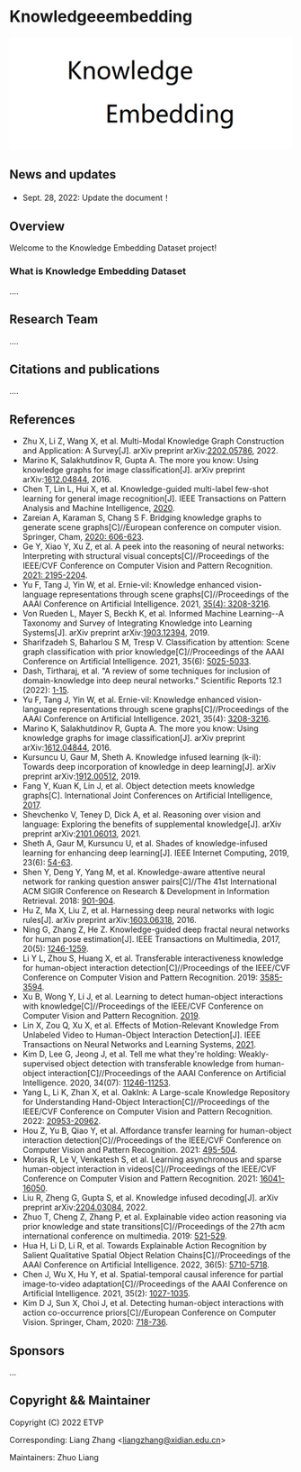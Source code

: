 Knowledgeeembedding
=====

![Knowledge Embedding](/figures/logo.png)

## News and updates

* Sept. 28, 2022: Update the document！

## Overview

Welcome to the Knowledge Embedding Dataset project!

### What is Knowledge Embedding Dataset

....


## Research Team

....

## Citations and publications

....

## References

* Zhu X, Li Z, Wang X, et al. Multi-Modal Knowledge Graph Construction and Application: A Survey[J]. arXiv preprint arXiv:[2202.05786](https://arxiv.org/abs/2202.05786), 2022.
* Marino K, Salakhutdinov R, Gupta A. The more you know: Using knowledge graphs for image classification[J]. arXiv preprint arXiv:[1612.04844](https://arxiv.org/abs/1612.04844), 2016.
* Chen T, Lin L, Hui X, et al. Knowledge-guided multi-label few-shot learning for general image recognition[J]. IEEE Transactions on Pattern Analysis and Machine Intelligence, [2020](https://ieeexplore.ieee.org/abstract/document/9207855/).
* Zareian A, Karaman S, Chang S F. Bridging knowledge graphs to generate scene graphs[C]//European conference on computer vision. Springer, Cham, [2020: 606-623](https://linkspringer.53yu.com/chapter/10.1007/978-3-030-58592-1_36).
* Ge Y, Xiao Y, Xu Z, et al. A peek into the reasoning of neural networks: Interpreting with structural visual concepts[C]//Proceedings of the IEEE/CVF Conference on Computer Vision and Pattern Recognition. [2021: 2195-2204](https://openaccess.thecvf.com/content/CVPR2021/html/Ge_A_Peek_Into_the_Reasoning_of_Neural_Networks_Interpreting_With_CVPR_2021_paper.html).
* Yu F, Tang J, Yin W, et al. Ernie-vil: Knowledge enhanced vision-language representations through scene graphs[C]//Proceedings of the AAAI Conference on Artificial Intelligence. 2021, [35(4): 3208-3216](https://ojs.aaai.org/index.php/AAAI/article/view/16431).
* Von Rueden L, Mayer S, Beckh K, et al. Informed Machine Learning--A Taxonomy and Survey of Integrating Knowledge into Learning Systems[J]. arXiv preprint arXiv:[1903.12394](https://arxiv.org/abs/1903.12394), 2019.
* Sharifzadeh S, Baharlou S M, Tresp V. Classification by attention: Scene graph classification with prior knowledge[C]//Proceedings of the AAAI Conference on Artificial Intelligence. 2021, 35(6): [5025-5033](https://ojs.aaai.org/index.php/AAAI/article/view/16636).
* Dash, Tirtharaj, et al. "A review of some techniques for inclusion of domain-knowledge into deep neural networks." Scientific Reports 12.1 (2022): [1-15](https://wwwnature.53yu.com/).
* Yu F, Tang J, Yin W, et al. Ernie-vil: Knowledge enhanced vision-language representations through scene graphs[C]//Proceedings of the AAAI Conference on Artificial Intelligence. 2021, 35(4): [3208-3216](https://ojs.aaai.org/index.php/AAAI/article/view/16431).
* Marino K, Salakhutdinov R, Gupta A. The more you know: Using knowledge graphs for image classification[J]. arXiv preprint arXiv:[1612.04844](https://arxiv.org/abs/1612.04844), 2016.
* Kursuncu U, Gaur M, Sheth A. Knowledge infused learning (k-il): Towards deep incorporation of knowledge in deep learning[J]. arXiv preprint arXiv:[1912.00512](https://arxiv.org/abs/1912.00512), 2019.
* Fang Y, Kuan K, Lin J, et al. Object detection meets knowledge graphs[C]. International Joint Conferences on Artificial Intelligence, [2017](https://ink.library.smu.edu.sg/sis_research/4067/).
* Shevchenko V, Teney D, Dick A, et al. Reasoning over vision and language: Exploring the benefits of supplemental knowledge[J]. arXiv preprint arXiv:[2101.06013](https://arxiv.org/abs/2101.06013), 2021.
* Sheth A, Gaur M, Kursuncu U, et al. Shades of knowledge-infused learning for enhancing deep learning[J]. IEEE Internet Computing, 2019, 23(6): [54-63](https://ieeexplore.ieee.org/abstract/document/8970629).
* Shen Y, Deng Y, Yang M, et al. Knowledge-aware attentive neural network for ranking question answer pairs[C]//The 41st International ACM SIGIR Conference on Research & Development in Information Retrieval. 2018: [901-904](https://dl.acm.org/doi/abs/10.1145/3209978.3210081).
* Hu Z, Ma X, Liu Z, et al. Harnessing deep neural networks with logic rules[J]. arXiv preprint arXiv:[1603.06318](https://arxiv.org/abs/1603.06318), 2016.
* Ning G, Zhang Z, He Z. Knowledge-guided deep fractal neural networks for human pose estimation[J]. IEEE Transactions on Multimedia, 2017, 20(5): [1246-1259](https://ieeexplore.ieee.org/abstract/document/8064661/).
* Li Y L, Zhou S, Huang X, et al. Transferable interactiveness knowledge for human-object interaction detection[C]//Proceedings of the IEEE/CVF Conference on Computer Vision and Pattern Recognition. 2019: [3585-3594](https://openaccess.thecvf.com/content_CVPR_2019/html/Li_Transferable_Interactiveness_Knowledge_for_Human-Object_Interaction_Detection_CVPR_2019_paper.html).
* Xu B, Wong Y, Li J, et al. Learning to detect human-object interactions with knowledge[C]//Proceedings of the IEEE/CVF Conference on Computer Vision and Pattern Recognition. [2019](https://openaccess.thecvf.com/content_CVPR_2019/html/Xu_Learning_to_Detect_Human-Object_Interactions_With_Knowledge_CVPR_2019_paper.html).
* Lin X, Zou Q, Xu X, et al. Effects of Motion-Relevant Knowledge From Unlabeled Video to Human-Object Interaction Detection[J]. IEEE Transactions on Neural Networks and Learning Systems, [2021](https://ieeexplore.ieee.org/abstract/document/9646232/).
* Kim D, Lee G, Jeong J, et al. Tell me what they're holding: Weakly-supervised object detection with transferable knowledge from human-object interaction[C]//Proceedings of the AAAI Conference on Artificial Intelligence. 2020, 34(07): [11246-11253](https://ojs.aaai.org/index.php/AAAI/article/view/6784).
* Yang L, Li K, Zhan X, et al. OakInk: A Large-scale Knowledge Repository for Understanding Hand-Object Interaction[C]//Proceedings of the IEEE/CVF Conference on Computer Vision and Pattern Recognition. 2022: [20953-20962](https://openaccess.thecvf.com/content/CVPR2022/html/Yang_OakInk_A_Large-Scale_Knowledge_Repository_for_Understanding_Hand-Object_Interaction_CVPR_2022_paper.html).
* Hou Z, Yu B, Qiao Y, et al. Affordance transfer learning for human-object interaction detection[C]//Proceedings of the IEEE/CVF Conference on Computer Vision and Pattern Recognition. 2021: [495-504](https://openaccess.thecvf.com/content/CVPR2021/html/Hou_Affordance_Transfer_Learning_for_Human-Object_Interaction_Detection_CVPR_2021_paper.html).
* Morais R, Le V, Venkatesh S, et al. Learning asynchronous and sparse human-object interaction in videos[C]//Proceedings of the IEEE/CVF Conference on Computer Vision and Pattern Recognition. 2021: [16041-16050](https://openaccess.thecvf.com/content/CVPR2021/html/Morais_Learning_Asynchronous_and_Sparse_Human-Object_Interaction_in_Videos_CVPR_2021_paper.html).
* Liu R, Zheng G, Gupta S, et al. Knowledge infused decoding[J]. arXiv preprint arXiv:[2204.03084](https://arxiv.org/abs/2204.03084), 2022.
* Zhuo T, Cheng Z, Zhang P, et al. Explainable video action reasoning via prior knowledge and state transitions[C]//Proceedings of the 27th acm international conference on multimedia. 2019: [521-529]().
* Hua H, Li D, Li R, et al. Towards Explainable Action Recognition by Salient Qualitative Spatial Object Relation Chains[C]//Proceedings of the AAAI Conference on Artificial Intelligence. 2022, 36(5): [5710-5718](https://ojs.aaai.org/index.php/AAAI/article/view/20513).
* Chen J, Wu X, Hu Y, et al. Spatial-temporal causal inference for partial image-to-video adaptation[C]//Proceedings of the AAAI Conference on Artificial Intelligence. 2021, 35(2): [1027-1035](https://ojs.aaai.org/index.php/AAAI/article/view/16187).
* Kim D J, Sun X, Choi J, et al. Detecting human-object interactions with action co-occurrence priors[C]//European Conference on Computer Vision. Springer, Cham, 2020: [718-736](https://linkspringer.53yu.com/chapter/10.1007/978-3-030-58589-1_43).

## Sponsors

...

## Copyright && Maintainer

Copyright (C) 2022 ETVP

Corresponding: Liang Zhang <<liangzhang@xidian.edu.cn>>

Maintainers: Zhuo Liang 
